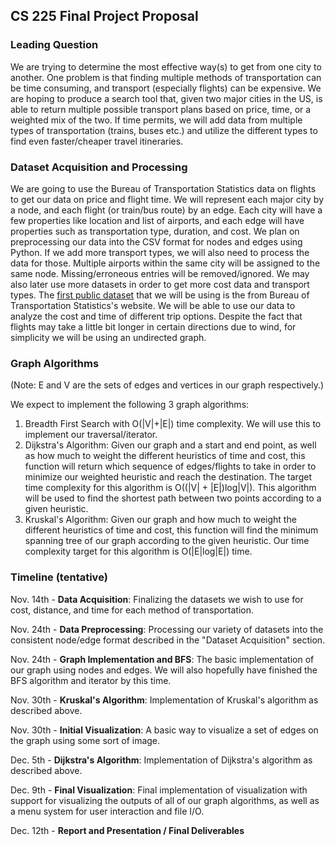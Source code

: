## CS 225 Final Project Proposal
### Leading Question
We are trying to determine the most effective way(s) to get from one city to another. One problem is that finding multiple methods of transportation can be time consuming, and transport (especially flights) can be expensive. We are hoping to produce a search tool that, given two major cities in the US, is able to return multiple possible transport plans based on price, time, or a weighted mix of the two. If time permits, we will add data from multiple types of transportation (trains, buses etc.) and utilize the different types to find even faster/cheaper travel itineraries.

### Dataset Acquisition and Processing
We are going to use the Bureau of Transportation Statistics data on flights to get our data on price and flight time. We will represent each major city by a node, and each flight (or train/bus route) by an edge. Each city will have a few properties like location and list of airports, and each edge will have properties such as transportation type, duration, and cost. We plan on preprocessing our data into the CSV format for nodes and edges using Python. If we add more transport types, we will also need to process the data for those. Multiple airports within the same city will be assigned to the same node. Missing/erroneous entries will be removed/ignored. We may also later use more datasets in order to get more cost data and transport types. The [first public dataset](https://www.transtats.bts.gov/DL_SelectFields.asp?gnoyr_VQ=FHK&QO_fu146_anzr=b4vtv0%20n0q%20Qr56v0n6v10%20f748rB) that we will be using is the from Bureau of Transportation Statistics's website. We will be able to use our data to analyze the cost and time of different trip options. Despite the fact that flights may take a little bit longer in certain directions due to wind, for simplicity we will be using an undirected graph.

### Graph Algorithms
(Note: E and V are the sets of edges and vertices in our graph respectively.)

We expect to implement the following 3 graph algorithms:
1. Breadth First Search with O(|V|+|E|) time complexity. We will use this to implement our traversal/iterator.
2. Dijkstra's Algorithm: Given our graph and a start and end point, as well as how much to weight the different heuristics of time and cost, this function will return which sequence of edges/flights to take in order to minimize our weighted heuristic and reach the destination. The target time complexity for this algorithm is O((|V| + |E|)log|V|). This algorithm will be used to find the shortest path between two points according to a given heuristic.
3. Kruskal's Algorithm: Given our graph and how much to weight the different heuristics of time and cost, this function will find the minimum spanning tree of our graph according to the given heuristic. Our time complexity target for this algorithm is O(|E|log|E|) time.

### Timeline (tentative)
Nov. 14th - **Data Acquisition**: Finalizing the datasets we wish to use for cost, distance, and time for each method of transportation.

Nov. 24th - **Data Preprocessing**: Processing our variety of datasets into the consistent node/edge format described in the "Dataset Acquisition" section.

Nov. 24th - **Graph Implementation and BFS**: The basic implementation of our graph using nodes and edges. We will also hopefully have finished the BFS algorithm and iterator by this time.

Nov. 30th - **Kruskal's Algorithm**: Implementation of Kruskal's algorithm as described above.

Nov. 30th - **Initial Visualization**: A basic way to visualize a set of edges on the graph using some sort of image.

Dec. 5th - **Dijkstra's Algorithm**: Implementation of Dijkstra's algorithm as described above.

Dec. 9th - **Final Visualization**: Final implementation of visualization with support for visualizing the outputs of all of our graph algorithms, as well as a menu system for user interaction and file I/O.

Dec. 12th - **Report and Presentation / Final Deliverables**
